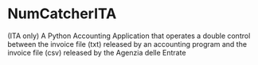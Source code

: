 # NumCatcherITA
(ITA only) A Python Accounting Application that operates a double control between the invoice file (txt) released by an accounting program and the invoice file (csv) released by the Agenzia delle Entrate
